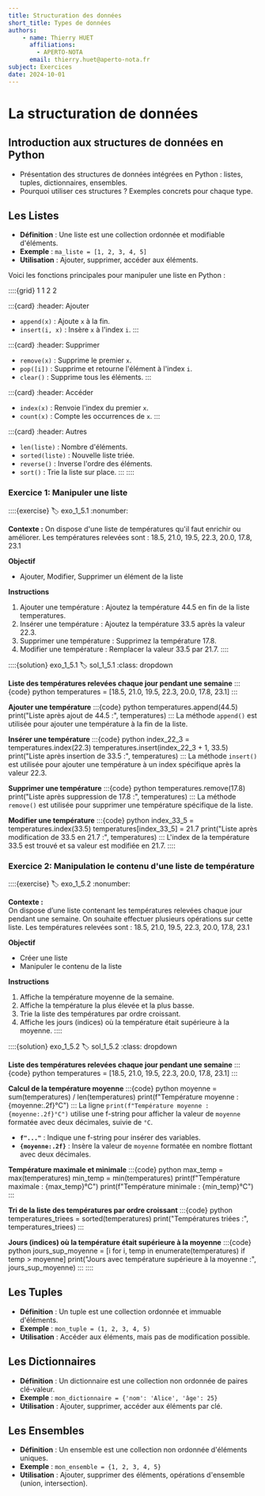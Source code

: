 ```yaml
---
title: Structuration des données
short_title: Types de données
authors: 
    - name: Thierry HUET
      affiliations: 
        - APERTO-NOTA
      email: thierry.huet@aperto-nota.fr
subject: Exercices
date: 2024-10-01
---
```

# La structuration de données

## Introduction aux structures de données en Python
- Présentation des structures de données intégrées en Python : listes, tuples, dictionnaires, ensembles.
- Pourquoi utiliser ces structures ? Exemples concrets pour chaque type.

## Les Listes
- **Définition** : Une liste est une collection ordonnée et modifiable d'éléments.
- **Exemple** : `ma_liste = [1, 2, 3, 4, 5]`
- **Utilisation** : Ajouter, supprimer, accéder aux éléments.

Voici les fonctions principales pour manipuler une liste en Python :

::::{grid} 1 1 2 2

:::{card}
:header: Ajouter 
  - `append(x)` : Ajoute `x` à la fin.
  - `insert(i, x)` : Insère `x` à l'index `i`.
:::

:::{card}
:header: Supprimer
  - `remove(x)` : Supprime le premier `x`.
  - `pop([i])` : Supprime et retourne l'élément à l'index `i`.
  - `clear()` : Supprime tous les éléments.
:::

:::{card}
:header: Accéder
  - `index(x)` : Renvoie l'index du premier `x`.
  - `count(x)` : Compte les occurrences de `x`.
:::

:::{card}
:header: Autres
  - `len(liste)` : Nombre d'éléments.
  - `sorted(liste)` : Nouvelle liste triée.
  - `reverse()` : Inverse l'ordre des éléments.
  - `sort()` : Trie la liste sur place.
:::
::::

### Exercice 1: Manipuler une liste
::::{exercise}
:label: exo_1_5.1
:nonumber:

**Contexte :**
On dispose d'une liste de températures qu'il faut enrichir ou améliorer. Les températures relevées sont : 18.5, 21.0, 19.5, 22.3, 20.0, 17.8, 23.1

**Objectif**
- Ajouter, Modifier, Supprimer un élément de la liste

**Instructions**
1. Ajouter une température : Ajoutez la température 44.5 en fin de la liste temperatures.
1. Insérer une température : Ajoutez la température 33.5 après la valeur 22.3.
2. Supprimer une température : Supprimez la température 17.8.
3. Modifier une température : Remplacer la valeur 33.5 par 21.7.
::::

::::{solution} exo_1_5.1
:label: sol_1_5.1
:class: dropdown

**Liste des températures relevées chaque jour pendant une semaine**
:::{code} python
temperatures = [18.5, 21.0, 19.5, 22.3, 20.0, 17.8, 23.1]
:::

**Ajouter une température**
:::{code} python
temperatures.append(44.5)
print("Liste après ajout de 44.5 :", temperatures)
:::
La méthode `append()` est utilisée pour ajouter une température à la fin de la liste.

**Insérer une température**
:::{code} python
index_22_3 = temperatures.index(22.3)
temperatures.insert(index_22_3 + 1, 33.5)
print("Liste après insertion de 33.5 :", temperatures)
:::
La méthode `insert()` est utilisée pour ajouter une température à un index spécifique après la valeur 22.3.

**Supprimer une température**
:::{code} python
temperatures.remove(17.8)
print("Liste après suppression de 17.8 :", temperatures)
:::
La méthode `remove()` est utilisée pour supprimer une température spécifique de la liste.

**Modifier une température**
:::{code} python
index_33_5 = temperatures.index(33.5)
temperatures[index_33_5] = 21.7
print("Liste après modification de 33.5 en 21.7 :", temperatures)
:::
L'index de la température 33.5 est trouvé et sa valeur est modifiée en 21.7.
::::


### Exercice 2: Manipulation le contenu d'une liste de température
::::{exercise}
:label: exo_1_5.2
:nonumber:

**Contexte :**  
On dispose d’une liste contenant les températures relevées chaque jour pendant une semaine. On souhaite effectuer plusieurs opérations sur cette liste. Les températures relevées sont : 18.5, 21.0, 19.5, 22.3, 20.0, 17.8, 23.1

**Objectif**
- Créer une liste
- Manipuler le contenu de la liste 

**Instructions**

1. Affiche la température moyenne de la semaine.
2. Affiche la température la plus élevée et la plus basse.
3. Trie la liste des températures par ordre croissant.
4. Affiche les jours (indices) où la température était supérieure à la moyenne.
::::

::::{solution} exo_1_5.2
:label: sol_1_5.2
:class: dropdown

**Liste des températures relevées chaque jour pendant une semaine**
:::{code} python
temperatures = [18.5, 21.0, 19.5, 22.3, 20.0, 17.8, 23.1]
:::

**Calcul de la température moyenne**
:::{code} python
moyenne = sum(temperatures) / len(temperatures)
print(f"Température moyenne : {moyenne:.2f}°C")
:::
La ligne `print(f"Température moyenne : {moyenne:.2f}°C")` utilise une f-string pour afficher la valeur de `moyenne` formatée avec deux décimales, suivie de `°C`.

- **`f"..."`** : Indique une f-string pour insérer des variables.
- **`{moyenne:.2f}`** : Insère la valeur de `moyenne` formatée en nombre flottant avec deux décimales.

**Température maximale et minimale**
:::{code} python
max_temp = max(temperatures)
min_temp = min(temperatures)
print(f"Température maximale : {max_temp}°C")
print(f"Température minimale : {min_temp}°C")
:::

**Tri de la liste des températures par ordre croissant**
:::{code} python
temperatures_triees = sorted(temperatures)
print("Températures triées :", temperatures_triees)
:::

**Jours (indices) où la température était supérieure à la moyenne**
:::{code} python
jours_sup_moyenne = [i for i, temp in enumerate(temperatures) if temp > moyenne]
print("Jours avec température supérieure à la moyenne :", jours_sup_moyenne)
:::
::::

## Les Tuples
- **Définition** : Un tuple est une collection ordonnée et immuable d'éléments.
- **Exemple** : `mon_tuple = (1, 2, 3, 4, 5)`
- **Utilisation** : Accéder aux éléments, mais pas de modification possible.

## Les Dictionnaires
- **Définition** : Un dictionnaire est une collection non ordonnée de paires clé-valeur.
- **Exemple** : `mon_dictionnaire = {'nom': 'Alice', 'âge': 25}`
- **Utilisation** : Ajouter, supprimer, accéder aux éléments par clé.

## Les Ensembles
- **Définition** : Un ensemble est une collection non ordonnée d'éléments uniques.
- **Exemple** : `mon_ensemble = {1, 2, 3, 4, 5}`
- **Utilisation** : Ajouter, supprimer des éléments, opérations d'ensemble (union, intersection).